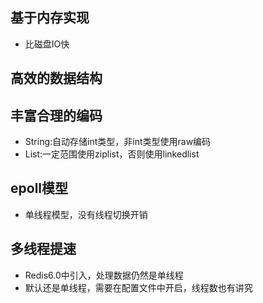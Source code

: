 ## 基于内存实现
* 比磁盘IO快
## 高效的数据结构
## 丰富合理的编码
* String:自动存储int类型，非int类型使用raw编码
* List:一定范围使用ziplist，否则使用linkedlist
## epoll模型
* 单线程模型，没有线程切换开销
## 多线程提速
* Redis6.0中引入，处理数据仍然是单线程
* 默认还是单线程，需要在配置文件中开启，线程数也有讲究
